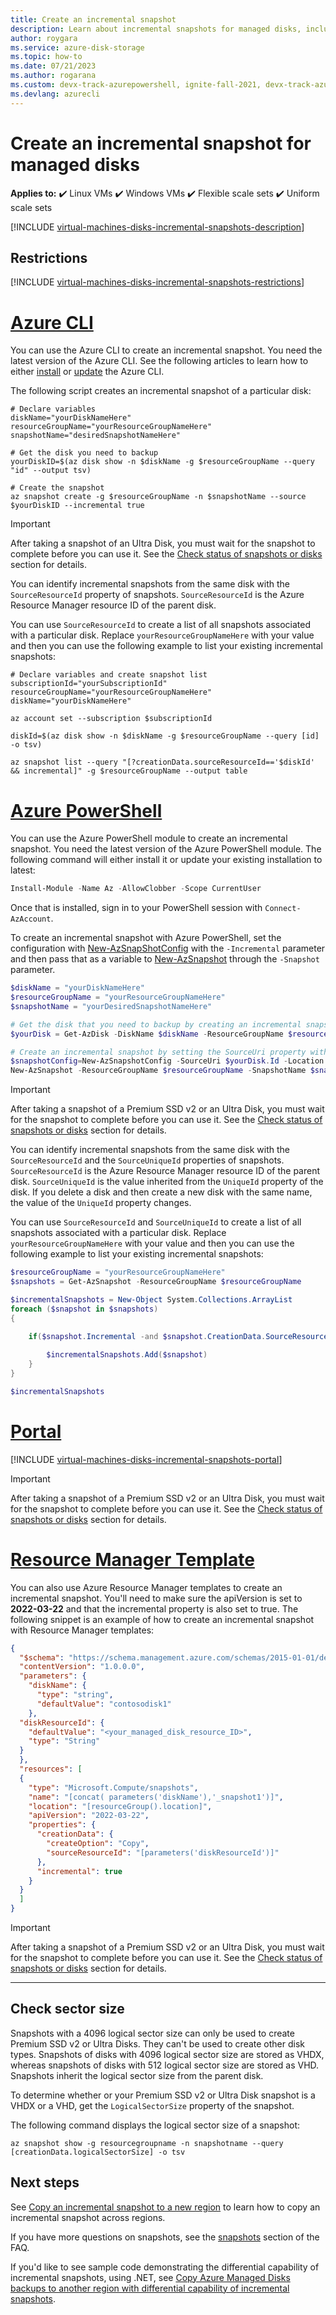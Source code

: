 ```yaml
---
title: Create an incremental snapshot
description: Learn about incremental snapshots for managed disks, including how to create them using the Azure portal, Azure PowerShell module, and Azure Resource Manager.
author: roygara
ms.service: azure-disk-storage
ms.topic: how-to
ms.date: 07/21/2023
ms.author: rogarana
ms.custom: devx-track-azurepowershell, ignite-fall-2021, devx-track-azurecli, ignite-2022, references_regions, devx-track-arm-template
ms.devlang: azurecli
---
```


# Create an incremental snapshot for managed disks

**Applies to:** :heavy_check_mark: Linux VMs :heavy_check_mark: Windows VMs :heavy_check_mark: Flexible scale sets :heavy_check_mark: Uniform scale sets

[!INCLUDE [virtual-machines-disks-incremental-snapshots-description](../../includes/virtual-machines-disks-incremental-snapshots-description.md)]

## Restrictions

[!INCLUDE [virtual-machines-disks-incremental-snapshots-restrictions](../../includes/virtual-machines-disks-incremental-snapshots-restrictions.md)]

# [Azure CLI](#tab/azure-cli)

You can use the Azure CLI to create an incremental snapshot. You need the latest version of the Azure CLI. See the following articles to learn how to either [install](/cli/azure/install-azure-cli) or [update](/cli/azure/update-azure-cli) the Azure CLI.

The following script creates an incremental snapshot of a particular disk:

```azurecli
# Declare variables
diskName="yourDiskNameHere"
resourceGroupName="yourResourceGroupNameHere"
snapshotName="desiredSnapshotNameHere"

# Get the disk you need to backup
yourDiskID=$(az disk show -n $diskName -g $resourceGroupName --query "id" --output tsv)

# Create the snapshot
az snapshot create -g $resourceGroupName -n $snapshotName --source $yourDiskID --incremental true
```

> [!IMPORTANT]
> After taking a snapshot of an Ultra Disk, you must wait for the snapshot to complete before you can use it. See the [Check status of snapshots or disks](#check-status-of-snapshots-or-disks) section for details.

You can identify incremental snapshots from the same disk with the `SourceResourceId` property of snapshots. `SourceResourceId` is the Azure Resource Manager resource ID of the parent disk.

You can use `SourceResourceId` to create a list of all snapshots associated with a particular disk. Replace `yourResourceGroupNameHere` with your value and then you can use the following example to list your existing incremental snapshots:


```azurecli
# Declare variables and create snapshot list
subscriptionId="yourSubscriptionId"
resourceGroupName="yourResourceGroupNameHere"
diskName="yourDiskNameHere"

az account set --subscription $subscriptionId

diskId=$(az disk show -n $diskName -g $resourceGroupName --query [id] -o tsv)

az snapshot list --query "[?creationData.sourceResourceId=='$diskId' && incremental]" -g $resourceGroupName --output table
```

# [Azure PowerShell](#tab/azure-powershell)

You can use the Azure PowerShell module to create an incremental snapshot. You need the latest version of the Azure PowerShell module. The following command will either install it or update your existing installation to latest:

```PowerShell
Install-Module -Name Az -AllowClobber -Scope CurrentUser
```

Once that is installed, sign in to your PowerShell session with `Connect-AzAccount`.

To create an incremental snapshot with Azure PowerShell, set the configuration with [New-AzSnapShotConfig](/powershell/module/az.compute/new-azsnapshotconfig) with the `-Incremental` parameter and then pass that as a variable to [New-AzSnapshot](/powershell/module/az.compute/new-azsnapshot) through the `-Snapshot` parameter.

```PowerShell
$diskName = "yourDiskNameHere"
$resourceGroupName = "yourResourceGroupNameHere"
$snapshotName = "yourDesiredSnapshotNameHere"

# Get the disk that you need to backup by creating an incremental snapshot
$yourDisk = Get-AzDisk -DiskName $diskName -ResourceGroupName $resourceGroupName

# Create an incremental snapshot by setting the SourceUri property with the value of the Id property of the disk
$snapshotConfig=New-AzSnapshotConfig -SourceUri $yourDisk.Id -Location $yourDisk.Location -CreateOption Copy -Incremental 
New-AzSnapshot -ResourceGroupName $resourceGroupName -SnapshotName $snapshotName -Snapshot $snapshotConfig 
```

> [!IMPORTANT]
> After taking a snapshot of a Premium SSD v2 or an Ultra Disk, you must wait for the snapshot to complete before you can use it.  See the [Check status of snapshots or disks](#check-status-of-snapshots-or-disks) section for details.

You can identify incremental snapshots from the same disk with the `SourceResourceId` and the `SourceUniqueId` properties of snapshots. `SourceResourceId` is the Azure Resource Manager resource ID of the parent disk. `SourceUniqueId` is the value inherited from the `UniqueId` property of the disk. If you delete a disk and then create a new disk with the same name, the value of the `UniqueId` property changes.

You can use `SourceResourceId` and `SourceUniqueId` to create a list of all snapshots associated with a particular disk. Replace `yourResourceGroupNameHere` with your value and then you can use the following example to list your existing incremental snapshots:

```PowerShell
$resourceGroupName = "yourResourceGroupNameHere"
$snapshots = Get-AzSnapshot -ResourceGroupName $resourceGroupName

$incrementalSnapshots = New-Object System.Collections.ArrayList
foreach ($snapshot in $snapshots)
{
    
    if($snapshot.Incremental -and $snapshot.CreationData.SourceResourceId -eq $yourDisk.Id -and $snapshot.CreationData.SourceUniqueId -eq $yourDisk.UniqueId){

        $incrementalSnapshots.Add($snapshot)
    }
}

$incrementalSnapshots
```

# [Portal](#tab/azure-portal)
[!INCLUDE [virtual-machines-disks-incremental-snapshots-portal](../../includes/virtual-machines-disks-incremental-snapshots-portal.md)]

> [!IMPORTANT]
> After taking a snapshot of a Premium SSD v2 or an Ultra Disk, you must wait for the snapshot to complete before you can use it.  See the [Check status of snapshots or disks](#check-status-of-snapshots-or-disks) section for details.

# [Resource Manager Template](#tab/azure-resource-manager)

You can also use Azure Resource Manager templates to create an incremental snapshot. You'll need to make sure the apiVersion is set to **2022-03-22** and that the incremental property is also set to true. The following snippet is an example of how to create an incremental snapshot with Resource Manager templates:

```json
{
  "$schema": "https://schema.management.azure.com/schemas/2015-01-01/deploymentTemplate.json#",
  "contentVersion": "1.0.0.0",
  "parameters": {
    "diskName": {
      "type": "string",
      "defaultValue": "contosodisk1"
    },
  "diskResourceId": {
    "defaultValue": "<your_managed_disk_resource_ID>",
    "type": "String"
  }
  }, 
  "resources": [
  {
    "type": "Microsoft.Compute/snapshots",
    "name": "[concat( parameters('diskName'),'_snapshot1')]",
    "location": "[resourceGroup().location]",
    "apiVersion": "2022-03-22",
    "properties": {
      "creationData": {
        "createOption": "Copy",
        "sourceResourceId": "[parameters('diskResourceId')]"
      },
      "incremental": true
    }
  }
  ]
}
```
> [!IMPORTANT]
> After taking a snapshot of a Premium SSD v2 or an Ultra Disk, you must wait for the snapshot to complete before you can use it.  See the [Check status of snapshots or disks](#check-status-of-snapshots-or-disks) section for details.

---


## Check sector size

Snapshots with a 4096 logical sector size can only be used to create Premium SSD v2 or Ultra Disks. They can't be used to create other disk types. Snapshots of disks with 4096 logical sector size are stored as VHDX, whereas snapshots of disks with 512 logical sector size are stored as VHD. Snapshots inherit the logical sector size from the parent disk.

To determine whether or your Premium SSD v2 or Ultra Disk snapshot is a VHDX or a VHD, get the `LogicalSectorSize` property of the snapshot. 

The following command displays the logical sector size of a snapshot:

```azurecli
az snapshot show -g resourcegroupname -n snapshotname --query [creationData.logicalSectorSize] -o tsv
```

## Next steps

See [Copy an incremental snapshot to a new region](disks-copy-incremental-snapshot-across-regions.md) to learn how to copy an incremental snapshot across regions.

If you have more questions on snapshots, see the [snapshots](faq-for-disks.yml#snapshots) section of the FAQ.

If you'd like to see sample code demonstrating the differential capability of incremental snapshots, using .NET, see [Copy Azure Managed Disks backups to another region with differential capability of incremental snapshots](https://github.com/Azure-Samples/managed-disks-dotnet-backup-with-incremental-snapshots).
